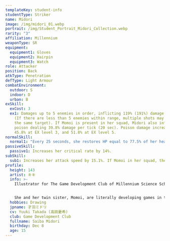 ```yaml
---
templateKey: student-info
studentType: Striker
name: Midori
image: /img/midori_01.webp
portrait: /img/Student_Portrait_Midori_Collection.webp
rarity: "3"
affiliation: Millennium
weaponType: SR
equipment:
  equipment1: Gloves
  equipment2: Hairpin
  equipment3: Watch
role: Attacker
position: Back
atkType: Penetration
defType: Light Armour
combatEnvironment:
  outdoor: S
  indoor: D
  urban: B
exSkill:
  exCost: 3
  ex1: Damages up to 5 enemies in order, inflicting 119% (191%) damage per hit.
    (If there are less than 5 enemies within range, multiple shots may land on
    the same target). If Momoi is present in her squad, Midori also inflicts
    poison dealing 39.8% damage per tick (20 sec). Poison damage increases to
    45.8% at EX level 3, and 51.8% at EX level 5.
normalSkill:
  normal1: "Every 25 seconds, she restores HP equal to 77.5% of her healing stat to the ally with the lowest percentage of health remaining. "
passiveSkill:
  passive1: Increases her critical rate by 14%.
subSkill:
  sub1: Increases her attack speed by 15.1%. If Momoi in her squad, the effect is increased to 18.1%.
profile:
  height: 143
  artist: キキ
  info: >-
    Illustrator for The Game Development Club of Millennium Science School.


    She and her twin sister, Momoi, are literally developing games in the Game Development Club. She was shy and did not get along well with her cheerful sister, but their passion for games made them hit it off and now they are great friends.
  hobbies: Drawing
  jpname: 才羽ミドリ
  cv: Yuuki Takada (高田憂希)
  club: Game Development Club
  fullname: Saiba Midori
  birthday: Dec 8
  age: 15
---
```

